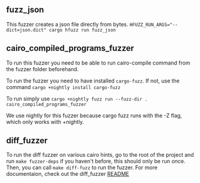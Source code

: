 ## fuzz_json
This fuzzer creates a json file directly from bytes.
`HFUZZ_RUN_ARGS="--dict=json.dict" cargo hfuzz run fuzz_json`

## cairo_compiled_programs_fuzzer
To run this fuzzer you need to be able to run cairo-compile command from the fuzzer folder beforehand.

To run the fuzzer you need to have installed `cargo-fuzz`. If not, use the command `cargo +nightly install cargo-fuzz`

To run simply use `cargo +nightly fuzz run --fuzz-dir . cairo_compiled_programs_fuzzer`

We use nightly for this fuzzer because cargo fuzz runs with the -Z flag, which only works with +nightly.

## diff_fuzzer
To run the diff fuzzer on various cairo hints, go to the root of the project and run
`make fuzzer-deps` if you haven't before, this should only be run once. Then, you can call
`make diff-fuzz` to run the fuzzer.
For more documentaion, check out the diff_fuzzer [README](diff_fuzzer/README.md)
